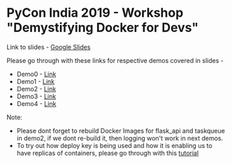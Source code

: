 # PyCon India 2019 - Workshop "Demystifying Docker for Devs"

Link to slides - [Google Slides](https://docs.google.com/presentation/d/1ZMngiqpNleVcOPmSY9ZfHsp8Iao3BlUlPPnSncIQ3iY/edit?usp=sharing)

Please go through with these links for respective demos covered in slides -

* Demo0 - [Link](https://github.com/inovizz/demystifying-docker-hydpy/blob/master/demo0/README.md)
* Demo1 - [Link](https://github.com/inovizz/demystifying-docker-hydpy/blob/master/demo1/README.md)
* Demo2 - [Link](https://github.com/inovizz/demystifying-docker-hydpy/blob/master/demo2/README.md)
* Demo3 - [Link](https://github.com/inovizz/demystifying-docker-hydpy/blob/master/demo3/README.md)
* Demo4 - [Link](https://github.com/inovizz/demystifying-docker-hydpy/blob/master/demo4/README.md)

Note: <br>
- Please dont forget to rebuild Docker Images for flask_api and taskqueue in demo2, if we dont re-build it, then logging won't work in next demos.
- To try out how deploy key is being used and how it is enabling us to have replicas of containers, please go through with this [tutorial](https://docs.docker.com/get-started/part3/)

